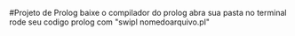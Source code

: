#Projeto de Prolog
baixe o compilador do prolog
abra sua pasta no terminal
rode seu codigo prolog com "swipl nomedoarquivo.pl"
